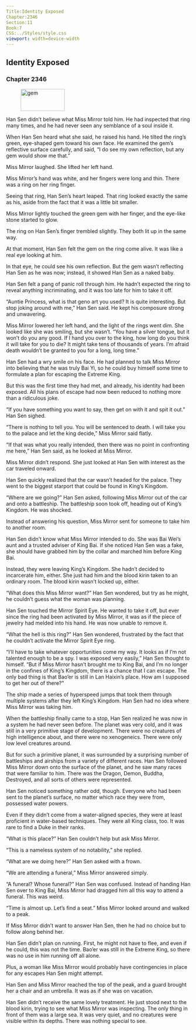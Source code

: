 ```yaml
---
Title:Identity Exposed 
Chapter:2346 
Section:11 
Book:7 
CSS:../Styles/style.css 
viewport: width=device-width
---
```

  
## Identity Exposed
### Chapter 2346
  
<figure>
	<img src="../Images/gem.gif" alt="gem" id="gem" width="120" height="60" />
</figure>
  

  
Han Sen didn’t believe what Miss Mirror told him. He had inspected that ring many times, and he had never seen any semblance of a soul inside it.

When Han Sen heard what she said, he raised his hand. He tilted the ring’s green, eye-shaped gem toward his own face. He examined the gem’s reflective surface carefully, and said, “I do see my own reflection, but any gem would show me that.”

Miss Mirror laughed. She lifted her left hand.

Miss Mirror’s hand was white, and her fingers were long and thin. There was a ring on her ring finger.

Seeing that ring, Han Sen’s heart leaped. That ring looked exactly the same as his, aside from the fact that it was a little bit smaller.

Miss Mirror lightly touched the green gem with her finger, and the eye-like stone started to glow.

The ring on Han Sen’s finger trembled slightly. They both lit up in the same way.

At that moment, Han Sen felt the gem on the ring come alive. It was like a real eye looking at him.

In that eye, he could see his own reflection. But the gem wasn’t reflecting Han Sen as he was now; instead, it showed Han Sen as a naked baby.

Han Sen felt a pang of panic roll through him. He hadn’t expected the ring to reveal anything incriminating, and it was too late for him to take it off.

“Auntie Princess, what is that geno art you used? It is quite interesting. But stop joking around with me,” Han Sen said. He kept his composure strong and unwavering.

Miss Mirror lowered her left hand, and the light of the rings went dim. She looked like she was smiling, but she wasn’t. “You have a silver tongue, but it won’t do you any good. If I hand you over to the king, how long do you think it will take for you to die? It might take tens of thousands of years. I’m afraid death wouldn’t be granted to you for a long, long time.”

Han Sen had a wry smile on his face. He had planned to talk Miss Mirror into believing that he was truly Bai Yi, so he could buy himself some time to formulate a plan for escaping the Extreme King.

But this was the first time they had met, and already, his identity had been exposed. All his plans of escape had now been reduced to nothing more than a ridiculous joke.

“If you have something you want to say, then get on with it and spit it out.” Han Sen sighed.

“There is nothing to tell you. You will be sentenced to death. I will take you to the palace and let the king decide,” Miss Mirror said flatly.

“If that was what you really intended, then there was no point in confronting me here,” Han Sen said, as he looked at Miss Mirror.

Miss Mirror didn’t respond. She just looked at Han Sen with interest as the car traveled onward.

Han Sen quickly realized that the car wasn’t headed for the palace. They went to the biggest starport that could be found in King’s Kingdom.

“Where are we going?” Han Sen asked, following Miss Mirror out of the car and onto a battleship. The battleship soon took off, heading out of King’s Kingdom. He was shocked.

Instead of answering his question, Miss Mirror sent for someone to take him to another room.

Han Sen didn’t know what Miss Mirror intended to do. She was Bai Wei’s aunt and a trusted adviser of King Bai. If she noticed Han Sen was a fake, she should have grabbed him by the collar and marched him before King Bai.

Instead, they were leaving King’s Kingdom. She hadn’t decided to incarcerate him, either. She just had him and the blood kirin taken to an ordinary room. The blood kirin wasn’t locked up, either.

“What does this Miss Mirror want?” Han Sen wondered, but try as he might, he couldn’t guess what the woman was planning.

Han Sen touched the Mirror Spirit Eye. He wanted to take it off, but ever since the ring had been activated by Miss Mirror, it was as if the piece of jewelry had melded into his hand. He was now unable to remove it.

“What the hell is this ring?” Han Sen wondered, frustrated by the fact that he couldn’t activate the Mirror Spirit Eye ring.

“I’ll have to take whatever opportunities come my way. It looks as if I’m not talented enough to be a spy. I was exposed very easily,” Han Sen thought to himself. “But if Miss Mirror hasn’t brought me to King Bai, and I’m no longer in the confines of King’s Kingdom, there is a chance that I can escape. The only bad thing is that Bao’er is still in Lan Haixin’s place. How am I supposed to get her out of there?”

The ship made a series of hyperspeed jumps that took them through multiple systems after they left King’s Kingdom. Han Sen had no idea where Miss Mirror was taking him.

When the battleship finally came to a stop, Han Sen realized he was now in a system he had never seen before. The planet was very cold, and it was still in a very primitive stage of development. There were no creatures of high intelligence about, and there were no xenogeneics. There were only low level creatures around.

But for such a primitive planet, it was surrounded by a surprising number of battleships and airships from a variety of different races. Han Sen followed Miss Mirror down onto the surface of the planet, and he saw many races that were familiar to him. There was the Dragon, Demon, Buddha, Destroyed, and all sorts of others were represented.

Han Sen noticed something rather odd, though. Everyone who had been sent to the planet’s surface, no matter which race they were from, possessed water powers.

Even if they didn’t come from a water-aligned species, they were at least proficient in water-based techniques. They were all King class, too. It was rare to find a Duke in their ranks.

“What is this place?” Han Sen couldn’t help but ask Miss Mirror.

“This is a nameless system of no notability,” she replied.

“What are we doing here?” Han Sen asked with a frown.

“We are attending a funeral,” Miss Mirror answered simply.

“A funeral? Whose funeral?” Han Sen was confused. Instead of handing Han Sen over to King Bai, Miss Mirror had dragged him all this way to attend a funeral. This was weird.

“Time is almost up. Let’s find a seat.” Miss Mirror looked around and walked to a peak.

If Miss Mirror didn’t want to answer Han Sen, then he had no choice but to follow along behind her.

Han Sen didn’t plan on running. First, he might not have to flee, and even if he could, this was not the time. Bao’er was still in the Extreme King, so there was no use in him running off all alone.

Plus, a woman like Miss Mirror would probably have contingencies in place for any escapes Han Sen might attempt.

Han Sen and Miss Mirror reached the top of the peak, and a guard brought her a chair and an umbrella. It was as if she was on vacation.

Han Sen didn’t receive the same lovely treatment. He just stood next to the blood kirin, trying to see what Miss Mirror was inspecting. The only thing in front of them was a large sea. It was very quiet, and no creatures were visible within its depths. There was nothing special to see.